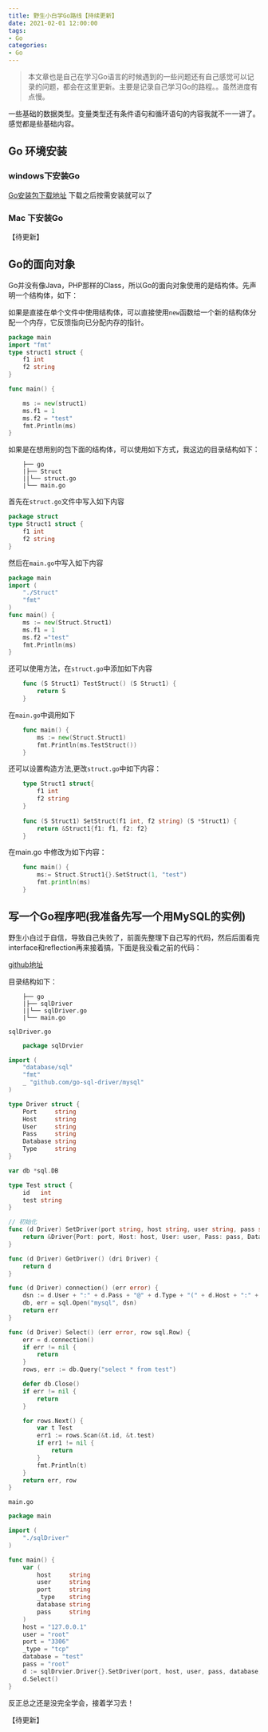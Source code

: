 ```yaml
---
title: 野生小白学Go路线【持续更新】
date: 2021-02-01 12:00:00
tags: 
- Go
categories:
- Go
---
```


> 本文章也是自己在学习Go语言的时候遇到的一些问题还有自己感觉可以记录的问题，都会在这里更新。主要是记录自己学习Go的路程。。虽然进度有点慢。

一些基础的数据类型。变量类型还有条件语句和循环语句的内容我就不一一讲了。感觉都是些基础内容。

## Go 环境安装

### windows下安装Go
[Go安装包下载地址](https://golang.google.cn/dl/)
下载之后按需安装就可以了
### Mac 下安装Go
【待更新】

## Go的面向对象

Go并没有像Java，PHP那样的Class，所以Go的面向对象使用的是结构体。先声明一个结构体，如下：

如果是直接在单个文件中使用结构体，可以直接使用`new`函数给一个新的结构体分配一个内存，它反馈指向已分配内存的指针。

```go
package main
import "fmt"
type struct1 struct {
    f1 int
    f2 string
}

func main() {

    ms := new(struct1)
    ms.f1 = 1
    ms.f2 = "test"
    fmt.Println(ms)
}
```

如果是在想用别的包下面的结构体，可以使用如下方式，我这边的目录结构如下：
```
    ├── go
    |├── Struct
    ||└── struct.go
    |└── main.go
```
首先在`struct.go`文件中写入如下内容
```go
package struct
type Struct1 struct {
    f1 int
    f2 string
}
```
然后在`main.go`中写入如下内容
```go
package main
import (
    "./Struct"
    "fmt"
)
func main() {
    ms := new(Struct.Struct1)
    ms.f1 = 1
    ms.f2 ="test"
    fmt.Println(ms)
}
```

还可以使用方法，在`struct.go`中添加如下内容

```go
    func (S Struct1) TestStruct() (S Struct1) {
        return S
    }
```
在`main.go`中调用如下
```go
    func main() {
        ms := new(Struct.Struct1)
        fmt.Println(ms.TestStruct())
    }
```
还可以设置构造方法,更改`struct.go`中如下内容：
```go
    type Struct1 struct{
        f1 int
        f2 string
    }
    
    func (S Struct1) SetStruct(f1 int, f2 string) (S *Struct1) {
        return &Struct1{f1: f1, f2: f2}
    }
```
在main.go 中修改为如下内容：
```go
    func main() {
        ms:= Struct.Struct1{}.SetStruct(1, "test")
        fmt.println(ms)
    }
```

## 写一个Go程序吧(我准备先写一个用MySQL的实例)

野生小白过于自信，导致自己失败了，前面先整理下自己写的代码，然后后面看完interface和reflection再来接着搞，下面是我没看之前的代码：

[github地址](https://github.com/LixHu/go-mysql)

目录结构如下：
```
    ├── go
    |├── sqlDriver
    ||└── sqlDriver.go
    |└── main.go
```

`sqlDriver.go`
```go
    package sqlDrvier

import (
	"database/sql"
	"fmt"
	_ "github.com/go-sql-driver/mysql"
)

type Driver struct {
	Port     string
	Host     string
	User     string
	Pass     string
	Database string
	Type     string
}

var db *sql.DB

type Test struct {
	id   int
	test string
}

// 初始化
func (d Driver) SetDriver(port string, host string, user string, pass string, database string, _type string) (dri *Driver) {
	return &Driver{Port: port, Host: host, User: user, Pass: pass, Database: database, Type: _type}
}

func (d Driver) GetDriver() (dri Driver) {
	return d
}

func (d Driver) connection() (err error) {
	dsn := d.User + ":" + d.Pass + "@" + d.Type + "(" + d.Host + ":" + d.Port + ")/" + d.Database
	db, err = sql.Open("mysql", dsn)
	return err
}

func (d Driver) Select() (err error, row sql.Row) {
	err = d.connection()
	if err != nil {
		return
	}
	rows, err := db.Query("select * from test")

	defer db.Close()
	if err != nil {
		return
	}

	for rows.Next() {
		var t Test
		err1 := rows.Scan(&t.id, &t.test)
		if err1 != nil {
			return
		}
		fmt.Println(t)
	}
	return err, row
}
```

`main.go`

```go
package main

import (
	"./sqlDriver"
)

func main() {
	var (
		host     string
		user     string
		port     string
		_type    string
		database string
		pass     string
	)
	host = "127.0.0.1"
	user = "root"
	port = "3306"
	_type = "tcp"
	database = "test"
	pass = "root"
	d := sqlDrvier.Driver{}.SetDriver(port, host, user, pass, database, _type)
	d.Select()
}

```

反正总之还是没完全学会，接着学习去！

【待更新】